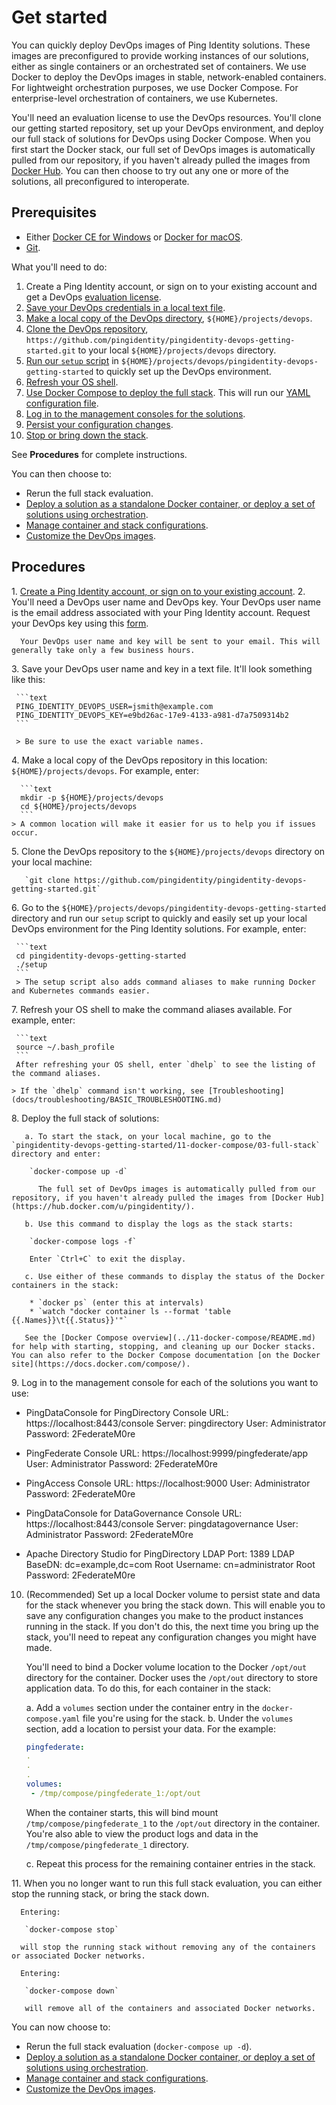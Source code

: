 # Get started

You can quickly deploy DevOps images of Ping Identity solutions. These images are preconfigured to provide working instances of our solutions, either as single containers or an orchestrated set of containers. We use Docker to deploy the DevOps images in stable, network-enabled containers. For lightweight orchestration purposes, we use Docker Compose. For enterprise-level orchestration of containers, we use Kubernetes.

You'll need an evaluation license to use the DevOps resources. You'll clone our getting started repository, set up your DevOps environment, and deploy our full stack of solutions for DevOps using Docker Compose. When you first start the Docker stack, our full set of DevOps images is automatically pulled from our repository, if you haven't already pulled the images from [Docker Hub](https://hub.docker.com/u/pingidentity/). You can then choose to try out any one or more of the solutions, all preconfigured to interoperate.

## Prerequisites

  * Either [Docker CE for Windows](https://docs.docker.com/v17.12/install/) or [Docker for macOS](https://docs.docker.com/v17.12/docker-for-mac/install/).
  * [Git](https://git-scm.com/downloads).

What you'll need to do:

  1. Create a Ping Identity account, or sign on to your existing account and get a DevOps [evaluation license](#step2).
  2. [Save your DevOps credentials in a local text file](#step3).
  3. [Make a local copy of the DevOps directory](#step4), `${HOME}/projects/devops`.
  4. [Clone the DevOps repository](#step5), `https://github.com/pingidentity/pingidentity-devops-getting-started.git` to your local `${HOME}/projects/devops` directory.
  5. [Run our `setup` script](#step6) in `${HOME}/projects/devops/pingidentity-devops-getting-started` to quickly set up the DevOps environment.
  6. [Refresh your OS shell](#step7).
  7. [Use Docker Compose to deploy the full stack](#step8). This will run our [YAML configuration file](https://raw.githubusercontent.com/pingidentity/pingidentity-devops-getting-started/master/11-docker-compose/03-full-stack/docker-compose.yaml).
  8. [Log in to the management consoles for the solutions](#step9).
  9. [Persist your configuration changes](#step10).
  10. [Stop or bring down the stack](#step11).

  See **Procedures** for complete instructions.

You can then choose to:

  * Rerun the full stack evaluation.
  * [Deploy a solution as a standalone Docker container, or deploy a set of solutions using orchestration](deploy.md).
  * [Manage container and stack configurations](configDeploy.md).
  * [Customize the DevOps images](customImages.md).

## Procedures

  1.<a id="step1"/> [Create a Ping Identity account, or sign on to your existing account](https://www.pingidentity.com/en/account/sign-on.html).
  2. <a id="step2"/>You'll need a DevOps user name and DevOps key. Your DevOps user name is the email address associated with your Ping Identity account. Request your DevOps key using this [form](https://docs.google.com/forms/d/e/1FAIpQLSdgEFvqQQNwlsxlT6SaraeDMBoKFjkJVCyMvGPVPKcrzT3yHA/viewform).

      Your DevOps user name and key will be sent to your email. This will generally take only a few business hours.

  3.<a id="step3"/> Save your DevOps user name and key in a text file. It'll look something like this:

     ```text
     PING_IDENTITY_DEVOPS_USER=jsmith@example.com
     PING_IDENTITY_DEVOPS_KEY=e9bd26ac-17e9-4133-a981-d7a7509314b2
     ```

     > Be sure to use the exact variable names.

  4.<a id="step4"/> Make a local copy of the DevOps repository in this location: `${HOME}/projects/devops`.
  For example, enter:

      ```text
      mkdir -p ${HOME}/projects/devops
      cd ${HOME}/projects/devops
      ```
    > A common location will make it easier for us to help you if issues occur.

  5.<a name="step5"/> Clone the DevOps repository to the `${HOME}/projects/devops` directory on your local machine:

       `git clone https://github.com/pingidentity/pingidentity-devops-getting-started.git`

  6.<a id="step6"/> Go to the `${HOME}/projects/devops/pingidentity-devops-getting-started` directory and run our `setup` script to quickly and easily set up your local DevOps environment for the Ping Identity solutions. For example, enter:

     ```text
     cd pingidentity-devops-getting-started
     ./setup
     ```
     > The setup script also adds command aliases to make running Docker and Kubernetes commands easier.

  7.<a id="step7"/> Refresh your OS shell to make the command aliases available. For example, enter:

     ```text
     source ~/.bash_profile
     ```
     After refreshing your OS shell, enter `dhelp` to see the listing of the command aliases.

    > If the `dhelp` command isn't working, see [Troubleshooting](docs/troubleshooting/BASIC_TROUBLESHOOTING.md)

  8.<a id="step8"/> Deploy the full stack of solutions:

       a. To start the stack, on your local machine, go to the `pingidentity-devops-getting-started/11-docker-compose/03-full-stack` directory and enter:

        `docker-compose up -d`

          The full set of DevOps images is automatically pulled from our repository, if you haven't already pulled the images from [Docker Hub](https://hub.docker.com/u/pingidentity/).

       b. Use this command to display the logs as the stack starts:

        `docker-compose logs -f`

        Enter `Ctrl+C` to exit the display.

       c. Use either of these commands to display the status of the Docker containers in the stack:

        * `docker ps` (enter this at intervals)
        * `watch "docker container ls --format 'table {{.Names}}\t{{.Status}}'"`

       See the [Docker Compose overview](../11-docker-compose/README.md) for help with starting, stopping, and cleaning up our Docker stacks. You can also refer to the Docker Compose documentation [on the Docker site](https://docs.docker.com/compose/).

  9.<a id="step9"/> Log in to the management console for each of the solutions you want to use:

  * PingDataConsole for PingDirectory
        Console URL: https://localhost:8443/console
        Server: pingdirectory
        User: Administrator
        Password: 2FederateM0re

  * PingFederate
        Console URL: https://localhost:9999/pingfederate/app
        User: Administrator
        Password: 2FederateM0re

  * PingAccess
        Console URL: https://localhost:9000
        User: Administrator
        Password: 2FederateM0re

  * PingDataConsole for DataGovernance
        Console URL: https://localhost:8443/console
        Server: pingdatagovernance
        User: Administrator
        Password: 2FederateM0re

  * Apache Directory Studio for PingDirectory
        LDAP Port: 1389
        LDAP BaseDN: dc=example,dc=com
        Root Username: cn=administrator
        Root Password: 2FederateM0re

  10. (Recommended) Set up a local Docker volume to persist state and data for the stack whenever you bring the stack down. This will enable you to save any configuration changes you make to the product instances running in the stack. If you don't do this, the next time you bring up the stack, you'll need to repeat any configuration changes you might have made.

      You'll need to bind a Docker volume location to the Docker `/opt/out` directory for the container. Docker uses the `/opt/out` directory to store application data. To do this, for each container in the stack:

      a. Add a `volumes` section under the container entry in the `docker-compose.yaml` file you're using for the stack.
      b. Under the `volumes` section, add a location to persist your data. For the example:

         ```yaml
         pingfederate:
         .
         .
         .
         volumes:
          - /tmp/compose/pingfederate_1:/opt/out
         ```

         When the container starts, this will bind mount `/tmp/compose/pingfederate_1` to the `/opt/out` directory in the container. You're also able to view the product logs and data in the `/tmp/compose/pingfederate_1` directory.

      c. Repeat this process for the remaining container entries in the stack.

  11.<a id="step11"/> When you no longer want to run this full stack evaluation, you can either stop the running stack, or bring the stack down.

      Entering:

       `docker-compose stop`

      will stop the running stack without removing any of the containers or associated Docker networks.

      Entering:

       `docker-compose down`

       will remove all of the containers and associated Docker networks.

You can now choose to:

  * Rerun the full stack evaluation (`docker-compose up -d`).
  * [Deploy a solution as a standalone Docker container, or deploy a set of solutions using orchestration](deploy.md).
  * [Manage container and stack configurations](configDeploy.md).
  * [Customize the DevOps images](customImages.md).
